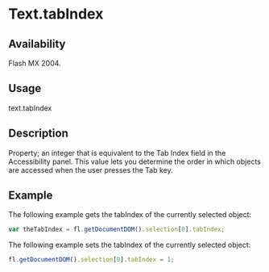 # Text.tabIndex

## Availability

Flash MX 2004.

## Usage

text.tabIndex

## Description

Property; an integer that is equivalent to the Tab Index field in the Accessibility panel. This value lets you determine the order in which objects are accessed when the user presses the Tab key.

## Example

The following example gets the tabIndex of the currently selected object:

```javascript
var theTabIndex = fl.getDocumentDOM().selection[0].tabIndex;
```

The following example sets the tabIndex of the currently selected object:

```javascript
fl.getDocumentDOM().selection[0].tabIndex = 1;
```
